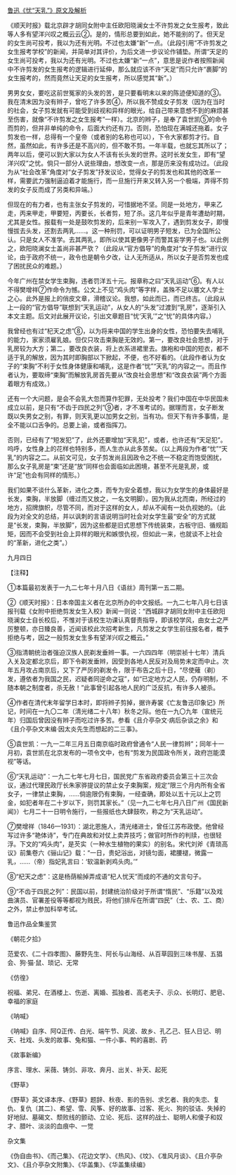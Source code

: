 [鲁迅《忧“天乳”》原文及解析](https://www.vrrw.net/wx/7781.html)

《顺天时报》载北京辟才胡同女附中主任欧阳晓澜女士不许剪发之女生报考，致此等人多有望洋兴叹之概云云②。是的，情形总要到如此，她不能别的了。但天足的女生尚可投考，我以为还有光明。不过也太嫌“新”一点。（此段引用“不许剪发之女生报考学校”的新闻，并简单对其评价，为后文进一步议论作铺垫。所谓“天足的女生尚可投考，我以为还有光明。不过也太嫌“新”一点”，意思是说作者按照新闻中不许剪发的女生报考的逻辑进行延伸，那么就应该不许“天足”而只允许“裹脚”的女生报考的，然而竟然让天足的女生报考，所以感觉其“新”。）



男男女女，要吃这前世冤家的头发的苦，是只要看明末以来的陈迹便知道的③。我在清末因为没有辫子，曾吃了许多苦④，所以我不赞成女子剪发（因为在当时的社会，女子剪发就有可能受到歧视和异样的眼光，给自己带来意想不到的麻烦甚至伤害，就像“不许剪发之女生报考”一样）。北京的辫子，是奉了袁世凯⑤的命令而剪的，但并非单纯的命令，后面大约还有刀。否则，恐怕现在满城还拖着。女子剪发也一样，总得有一个皇帝（或者别的名称也可以），下令大家都剪才行。自然，虽然如此，有许多还是不高兴的，但不敢不剪。一年半载，也就忘其所以了；两年以后，便可以到大家以为女人不该有长头发的世界。这时长发女生，即有“望洋兴叹”之忧。倘只一部分人说些理由，想改变一点，那是历来没有成功过。（此段为从“社会改革”角度对“女子剪发”抒发议论，觉得女子的剪发也和其他的改革一样，需要武力强制逼迫着才能施行，而一旦施行开来又转入另一个极端，弄得不剪发的女子反而成了另类和异端。）

但现在的有力者，也有主张女子剪发的，可惜据地不坚。同是一处地方，甲来乙走，丙来甲走，甲要短，丙要长，长者剪，短了杀。这几年似乎是青年遭劫时期，尤其是女性。报载有一处是鼓吹剪发的，后来别一军攻入了，遇到剪发女子，即慢慢拔去头发，还割去两乳……。这一种刑罚，可以证明男子短发，已为全国所公认。只是女人不准学。去其两乳，即所以使其更像男子而警其妄学男子也。以此例之，欧阳晓澜女士盖尚非甚严欤？（此段从“官方倡导”的角度对“女子剪发”进行议论，由于政府不统一，政令也是朝令夕改，让人无所适从，所以女子是否剪发也成了困扰民众的难题。）

今年广州在禁女学生束胸，违者罚洋五十元。报章称之曰“天乳运动”⑥。有人以不得樊增祥⑦作命令为憾。公文上不见“鸡头肉”等字样，盖殊不足以餍文人学士之心。此外是报上的俏皮文章，滑稽议论。我想，如此而已，而已终古。（此段从上一段的“官方倡导”联想到“天乳运动”，从女人的“头发”过渡到“乳房”，逐渐引入本文主题。后文对此展开议论，引出文章题目“忧‘天乳’”之“忧”的具体内容。）

我曾经也有过“杞天之虑”⑧，以为将来中国的学生出身的女性，恐怕要失去哺乳的能力，家家须雇乳娘。但仅只攻击束胸是无效的。第一，要改良社会思想，对于乳房较为大方；第二，要改良衣装，将上衣系进裙里去。旗袍和中国的短衣，都不适于乳的解放，因为其时即胸部以下掀起，不便，也不好看的。（此段作者认为女子的“束胸”不利于女性身体健康和哺乳，这是作者“忧”“天乳”的内容之一。而且作者认为，要取缔“束胸”而解放乳房首先要从“改良社会思想”和“改良衣装”两个方面着眼方有成效。）

还有一个大问题，是会不会乳大忽而算作犯罪，无处投考？我们中国在中华民国未成立以前，是只有“不齿于四民之列”⑨者，才不准考试的。据理而言，女子断发既以失男女之别，有罪，则天乳更以加男女之别，当有功。但天下有许多事情，是全不能以口舌争的。总要上谕，或者指挥刀。

否则，已经有了“短发犯”了，此外还要增加“天乳犯”，或者，也许还有“天足犯”。呜呼，女性身上的花样也特别多，而人生亦从此多苦矣。（以上两段为作者“忧”“天乳”的内容之二。从前文可见，女子剪发尚且因政令之不统一不稳定而饱受困扰，那么女子乳房是“束”还是“放”同样也会面临如此困境，甚至不光是乳房，或许“足”也会有同样的情形。）

我们如果不谈什么革新，进化之类，而专为安全着想，我以为女学生的身体最好是长发，束胸，半放脚（缠过而又放之，一名文明脚）。因为我从北而南，所经过的地方，招牌旗帜，尽管不同，而对于这样的女人，却从不闻有一处仇视她的。（此段为对全文的总结，并以讽刺的言语说明当时社会对女学生最“安全”的方式就是“长发，束胸，半放脚”，因为这些都是旧式思想下传统装束，古板守旧、循规蹈矩，因而不会受到社会上异样的眼光和嫉恨仇视，但如此一来，也就谈不上社会的“革新，进化之类”。）

九月四日





【注释】

①本篇最初发表于一九二七年十月八日《语丝》周刊第一五二期。

②《顺天时报》：日本帝国主义者在北京所办的中文报纸。一九二七年八月七日该报刊载《女附中拒绝剪发女生入校》新闻一则说：“西城辟才胡同女附中主任欧阳晓澜女士自长校后，不惟对于该校生功课认真督责指导，即该校学风，由女士之严厉整顿，亦日臻良善，近闻该校此次招考新生，凡剪发之女学生前往报名者，概予拒绝与考，因之一般剪发女生多有望洋兴叹之概云。”

③指清朝统治者强迫汉族人民剃发垂辫一事。一六四四年（明崇祯十七年）清兵入关及定都北京后，即下令剃发垂辫，因受到各地人民反对及局势未定而中止。次年五月攻占南京后，又下了严厉的剃发令，限于布告之后十日，“尽使薙（剃）发，遵依者为我国之民，迟疑者同逆命之寇”，如“已定地方之人民，仍存明制，不随本朝之制度者，杀无赦！”此事曾引起各地人民的广泛反抗，有许多人被杀。

④作者在清代末年留学日本时，即将辫子剪掉，据许寿裳《亡友鲁迅印象记》所记，时间在一九〇二年（清光绪二十八年）秋冬之际。他在一九〇九年（宣统元年）归国后曾因没有辫子而吃过许多苦。参看《且介亭杂文·病后杂谈之余》和《且介亭杂文末编·因太炎先生而想起的二三事》。

⑤袁世凯：一九一二年三月五日南京临时政府曾通令“人民一律剪辫”；同年十一月初，袁世凯在北京发布的一项令文中，也有“剪发为民国政令所关，政府岂能漠视”等话。

⑥“天乳运动”：一九二七年七月七日，国民党广东省政府委员会第三十三次会议，通过代理民政厅长朱家骅提议的禁止女子束胸案，规定“限三个月内所有全省女子，一律禁止束胸，……倘逾限仍有束胸，一经查确，即处以五十元以上之罚金，如犯者年在二十岁以下，则罚其家长。”（见一九二七年七月八日广州《国民新闻》）七月二十一日明令施行，一些报纸也大肆鼓吹，称之为“天乳运动”。

⑦樊增祥（1846—1931）：湖北恩施人，清光绪进士，曾任江苏布政使。他曾经写过许多“艳体诗”，专门在典故和对仗上卖弄技巧；做官时所作的判牍，也很轻浮。下文的“鸡头肉”，是芡实（一种水生植物的果实）的别名。宋代刘斧《青琐高议》前集卷六《骊山记》载：“一日，贵妃浴出，对镜匀面，裙腰褪，微露一乳，……（帝）指妃乳言曰：‘软温新剥鸡头肉。’”

⑧“杞天之虑”：这是杨荫榆掉弄成语“杞人忧天”而成的不通的文言句子。

⑨“不齿于四民之列”：民国以前，封建统治阶级对于所谓“惰民”、“乐籍”以及戏曲演员、官署差役等等都视为贱民，将他们排斥在所谓“四民”（士、农、工、商）之外，禁止参加科举考试。

鲁迅作品全集鉴赏

《朝花夕拾》

范爱农、《二十四孝图》、藤野先生、阿长与山海经、从百草园到三味书屋、五猖会、狗·猫·鼠、琐记、无常

《仿徨》

祝福、弟兄、在酒楼上、伤逝、离婚、孤独者、高老夫子、示众、长明灯、肥皂、幸福的家庭

《呐喊》

《呐喊》自序、阿Q正传、白光、端午节、风波、故乡、孔乙己、狂人日记、明天、社戏、头发的故事、兔和猫、一件小事、鸭的喜剧、药

《故事新编》

序言、理水、采薇、铸剑、非攻、奔月、出关、补天、起死

《野草》

《野草》英文译本序、《野草》题辞、秋夜、影的告别、求乞者、我的失恋、复仇、复仇〔其二〕、希望、雪、风筝、好的故事、过客、死火、狗的驳诘、失掉的好地狱、墓碣文、颓败线的颤动、立论、死后、这样的战士、聪明人和傻子和奴才、腊叶、淡淡的血痕中、一觉

杂文集

《伪自由书》、《而己集》、《花边文学》、《热风》、《坟》、《准风月谈》、《且介亭杂文》、《且介亭杂文附集》、《华盖集》、《华盖集续编》

